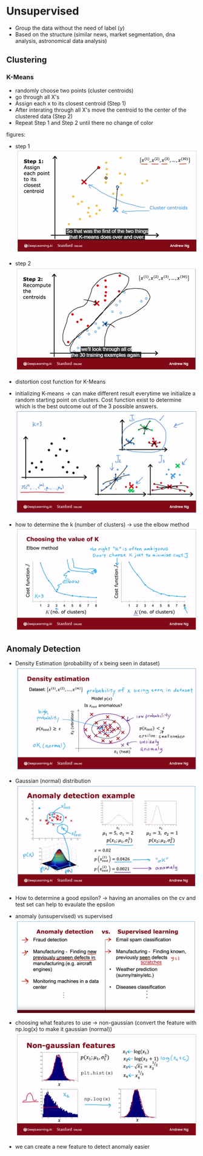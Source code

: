 # Unsupervised

- Group the data without the need of label (y)
- Based on the structure (similar news, market segmentation, dna analysis, astronomical data analysis)

## Clustering

### K-Means

- randomly choose two points (cluster centroids)
- go through all X's
- Assign each x to its closest centroid (Step 1)
- After interating through all X's move the centroid to the center of the clustered data (Step 2)
- Repeat Step 1 and Step 2 until there no change of color

figures:

- step 1
  ![1](kmeans-1.png)
- step 2
  ![2](kemans-2.png)

- distortion cost function for K-Means

- initializing K-means -> can make different result everytime we initialize a random starting point on clusters. Cost function exist to determine which is the best outcome out of the 3 possible answers.
  ![jc](k-means-cost-f.png)

- how to determine the k (number of clusters) -> use the elbow method
  ![elbow](elbow-f.png)

## Anomaly Detection

- Density Estimation (probability of x being seen in dataset)
  ![den](density-e.png)
- Gaussian (normal) distribution
  ![exampmle](anomaly-example.png)
- How to determine a good epsilon? -> having an anomalies on the cv and test set can help to evaulate the epsilon
- anomaly (unsupervised) vs supervised
  ![a](anom-vs-super.png)

- choosing what features to use -> non-gaussian (convert the feature with np.log(x) to make it gaussian (normal))
  ![non-gau](non-gaussian.png)
- we can create a new feature to detect anomaly easier
